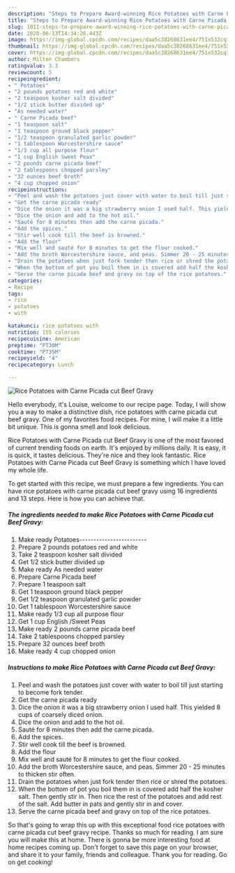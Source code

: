 ```yaml
---
description: "Steps to Prepare Award-winning Rice Potatoes with Carne Picada cut Beef Gravy"
title: "Steps to Prepare Award-winning Rice Potatoes with Carne Picada cut Beef Gravy"
slug: 1011-steps-to-prepare-award-winning-rice-potatoes-with-carne-picada-cut-beef-gravy
date: 2020-06-13T14:34:26.443Z
image: https://img-global.cpcdn.com/recipes/daa5c38268631ee4/751x532cq70/rice-potatoes-with-carne-picada-cut-beef-gravy-recipe-main-photo.jpg
thumbnail: https://img-global.cpcdn.com/recipes/daa5c38268631ee4/751x532cq70/rice-potatoes-with-carne-picada-cut-beef-gravy-recipe-main-photo.jpg
cover: https://img-global.cpcdn.com/recipes/daa5c38268631ee4/751x532cq70/rice-potatoes-with-carne-picada-cut-beef-gravy-recipe-main-photo.jpg
author: Milton Chambers
ratingvalue: 3.3
reviewcount: 5
recipeingredient:
- " Potatoes"
- "2 pounds potatoes red and white"
- "2 teaspoon kosher salt divided"
- "1/2 stick butter divided up"
- "As needed water"
- " Carne Picada beef"
- "1 teaspoon salt"
- "1 teaspoon ground black pepper"
- "1/2 teaspoon granulated garlic powder"
- "1 tablespoon Worcestershire sauce"
- "1/3 cup all purpose flour"
- "1 cup English Sweet Peas"
- "2 pounds carne picada beef"
- "2 tablespoons chopped parsley"
- "32 ounces beef broth"
- "4 cup chopped onion"
recipeinstructions:
- "Peel and wash the potatoes just cover with water to boil till just starting to become fork tender."
- "Get the carne picada ready"
- "Dice the onion it was a big strawberry onion I used half. This yielded 8 cups of coarsely diced onion."
- "Dice the onion and add to the hot oil."
- "Sauté for 8 minutes then add the carne picada."
- "Add the spices."
- "Stir well cook till the beef is browned."
- "Add the flour"
- "Mix well and sauté for 8 minutes to get the flour cooked."
- "Add the broth Worcestershire sauce, and peas. Simmer 20 - 25 minutes to thicken stir often."
- "Drain the potatoes when just fork tender then rice or shred the potatoes."
- "When the bottom of pot you boil them in is covered add half the kosher salt. Then gently stir in. Then rice the rest of the potatoes and add rest of the salt. Add butter in pats and gently stir in and cover."
- "Serve the carne picada beef and gravy on top of the rice potatoes."
categories:
- Recipe
tags:
- rice
- potatoes
- with

katakunci: rice potatoes with 
nutrition: 155 calories
recipecuisine: American
preptime: "PT30M"
cooktime: "PT35M"
recipeyield: "4"
recipecategory: Lunch

---
```



![Rice Potatoes with Carne Picada cut Beef Gravy](https://img-global.cpcdn.com/recipes/daa5c38268631ee4/751x532cq70/rice-potatoes-with-carne-picada-cut-beef-gravy-recipe-main-photo.jpg)

Hello everybody, it's Louise, welcome to our recipe page. Today, I will show you a way to make a distinctive dish, rice potatoes with carne picada cut beef gravy. One of my favorites food recipes. For mine, I will make it a little bit unique. This is gonna smell and look delicious.



Rice Potatoes with Carne Picada cut Beef Gravy is one of the most favored of current trending foods on earth. It's enjoyed by millions daily. It is easy, it is quick, it tastes delicious. They're nice and they look fantastic. Rice Potatoes with Carne Picada cut Beef Gravy is something which I have loved my whole life.


To get started with this recipe, we must prepare a few ingredients. You can have rice potatoes with carne picada cut beef gravy using 16 ingredients and 13 steps. Here is how you can achieve that.

<!--inarticleads1-->

##### The ingredients needed to make Rice Potatoes with Carne Picada cut Beef Gravy:

1. Make ready  Potatoes------------------------
1. Prepare 2 pounds potatoes red and white
1. Take 2 teaspoon kosher salt divided
1. Get 1/2 stick butter divided up
1. Make ready As needed water
1. Prepare  Carne Picada beef
1. Prepare 1 teaspoon salt
1. Get 1 teaspoon ground black pepper
1. Get 1/2 teaspoon granulated garlic powder
1. Get 1 tablespoon Worcestershire sauce
1. Make ready 1/3 cup all purpose flour
1. Get 1 cup English /Sweet Peas
1. Make ready 2 pounds carne picada beef
1. Take 2 tablespoons chopped parsley
1. Prepare 32 ounces beef broth
1. Make ready 4 cup chopped onion




<!--inarticleads2-->

##### Instructions to make Rice Potatoes with Carne Picada cut Beef Gravy:

1. Peel and wash the potatoes just cover with water to boil till just starting to become fork tender.
1. Get the carne picada ready
1. Dice the onion it was a big strawberry onion I used half. This yielded 8 cups of coarsely diced onion.
1. Dice the onion and add to the hot oil.
1. Sauté for 8 minutes then add the carne picada.
1. Add the spices.
1. Stir well cook till the beef is browned.
1. Add the flour
1. Mix well and sauté for 8 minutes to get the flour cooked.
1. Add the broth Worcestershire sauce, and peas. Simmer 20 - 25 minutes to thicken stir often.
1. Drain the potatoes when just fork tender then rice or shred the potatoes.
1. When the bottom of pot you boil them in is covered add half the kosher salt. Then gently stir in. Then rice the rest of the potatoes and add rest of the salt. Add butter in pats and gently stir in and cover.
1. Serve the carne picada beef and gravy on top of the rice potatoes.




So that's going to wrap this up with this exceptional food rice potatoes with carne picada cut beef gravy recipe. Thanks so much for reading. I am sure you will make this at home. There is gonna be more interesting food at home recipes coming up. Don't forget to save this page on your browser, and share it to your family, friends and colleague. Thank you for reading. Go on get cooking!
